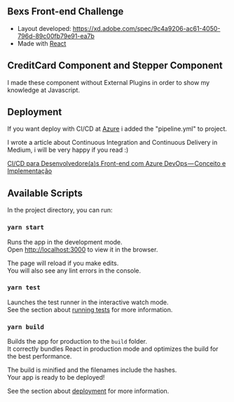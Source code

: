 ## Bexs Front-end Challenge
* Layout developed: https://xd.adobe.com/spec/9c4a9206-ac61-4050-796d-89c00fb79e91-ea7b
* Made with <a href="https://reactjs.org/" target="_blank">React</a>

## CreditCard Component and Stepper Component

I made these component without External Plugins in order to show my knowledge at Javascript.

## Deployment

If you want deploy with CI/CD at <a href="https://azure.microsoft.com/">Azure</a> i added the "pipeline.yml" to project.

I wrote a article about Continuous Integration and Continuous Delivery in Medium, i will be very happy if you read :)

<a href="https://medium.com/@lucasalbuquerquejs/ci-cd-para-desenvolvedore-a-s-front-end-com-azure-devops-conceito-e-implementa%C3%A7%C3%A3o"  target="_blank">CI/CD para Desenvolvedore(a)s Front-end com Azure DevOps — Conceito e Implementação</a>

## Available Scripts

In the project directory, you can run:

### `yarn start`

Runs the app in the development mode.<br />
Open [http://localhost:3000](http://localhost:3000) to view it in the browser.

The page will reload if you make edits.<br />
You will also see any lint errors in the console.

### `yarn test`

Launches the test runner in the interactive watch mode.<br />
See the section about [running tests](https://facebook.github.io/create-react-app/docs/running-tests) for more information.

### `yarn build`

Builds the app for production to the `build` folder.<br />
It correctly bundles React in production mode and optimizes the build for the best performance.

The build is minified and the filenames include the hashes.<br />
Your app is ready to be deployed!

See the section about [deployment](https://facebook.github.io/create-react-app/docs/deployment) for more information.
